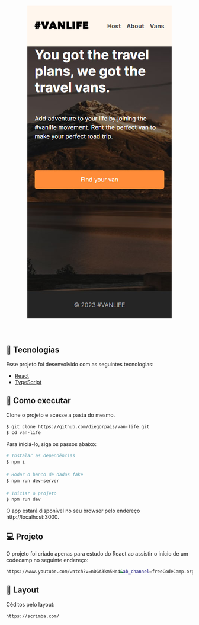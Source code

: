 <h1 align="center">
    <img alt="VanLife" src=".github/screen.jpg" />
</h1>

<br>

## 🧪 Tecnologias

Esse projeto foi desenvolvido com as seguintes tecnologias:

- [React](https://reactjs.org)
- [TypeScript](https://www.typescriptlang.org/)

## 🚀 Como executar

Clone o projeto e acesse a pasta do mesmo.

```bash
$ git clone https://github.com/diegorpais/van-life.git
$ cd van-life
```

Para iniciá-lo, siga os passos abaixo:
```bash
# Instalar as dependências
$ npm i

# Rodar o banco de dados fake
$ npm run dev-server

# Iniciar o projeto
$ npm run dev
```
O app estará disponível no seu browser pelo endereço http://localhost:3000.

## 💻 Projeto

O projeto foi criado apenas para estudo do React ao assistir o início de um codecamp no seguinte endereço: 

```bash
https://www.youtube.com/watch?v=nDGA3km5He4&ab_channel=freeCodeCamp.org

```

## 🔖 Layout

Céditos pelo layout:

```bash
https://scrimba.com/

```